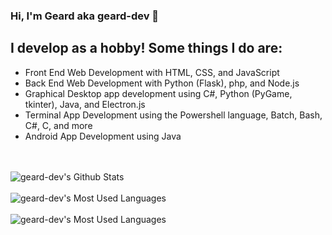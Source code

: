 ### Hi, I'm Geard aka geard-dev 👋

## I develop as a hobby! Some things I do are:
- Front End Web Development with HTML, CSS, and JavaScript
- Back End Web Development with Python (Flask), php, and Node.js
- Graphical Desktop app development using C#, Python (PyGame, tkinter), Java, and Electron.js
- Terminal App Development using the Powershell language, Batch, Bash, C#, C, and more
- Android App Development using Java

<br />
<br />

<img align="left" alt="geard-dev's Github Stats" src="https://github-readme-stats.vercel.app/api?username=geard-dev&show_icons=true&hide_border=true&theme=dark" />
<br />
<br />
<img align="left" alt="geard-dev's Most Used Languages" src="https://github-readme-stats.vercel.app/api/top-langs/?username=geard-dev&theme=dark" />
<br />
<br />
<img align="left" alt="geard-dev's Most Used Languages" src="https://github-readme-stats.vercel.app/api/top-langs/?username=geard-dev&theme=dark&layout=compact" />